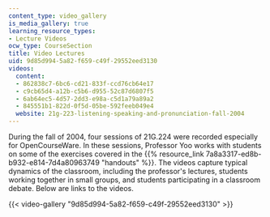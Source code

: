```yaml
---
content_type: video_gallery
is_media_gallery: true
learning_resource_types:
- Lecture Videos
ocw_type: CourseSection
title: Video Lectures
uid: 9d85d994-5a82-f659-c49f-29552eed3130
videos:
  content:
  - 862838c7-6bc6-cd21-833f-ccd76cb64e17
  - c9cb65d4-a12b-c5b6-d955-52c87d6807f5
  - 6ab64ec5-4d57-2dd3-e98a-c5d1a79a89a2
  - 845551b1-822d-0f5d-05be-592feeb049e4
  website: 21g-223-listening-speaking-and-pronunciation-fall-2004
---
```


During the fall of 2004, four sessions of 21G.224 were recorded especially for OpenCourseWare. In these sessions, Professor Yoo works with students on some of the exercises covered in the {{% resource_link 7a8a3317-ed8b-b932-e814-7d4a80963749 "handouts" %}}. The videos capture typical dynamics of the classroom, including the professor's lectures, students working together in small groups, and students participating in a classroom debate. Below are links to the videos.

{{< video-gallery "9d85d994-5a82-f659-c49f-29552eed3130" >}}

